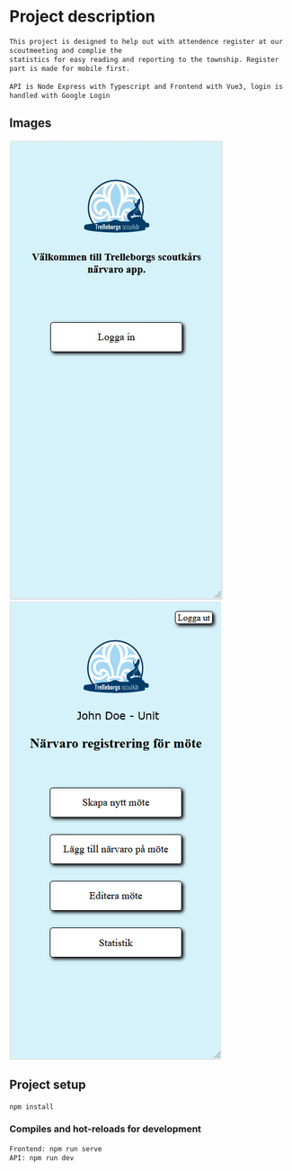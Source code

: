 # Project description
```
This project is designed to help out with attendence register at our scoutmeeting and complie the
statistics for easy reading and reporting to the township. Register part is made for mobile first.

API is Node Express with Typescript and Frontend with Vue3, login is handled with Google Login
```

## Images

![alt text](Docs/login.jpg)
![alt text](Docs/user-page.png)

## Project setup

```
npm install
```

### Compiles and hot-reloads for development

```
Frontend: npm run serve
API: npm run dev
```
